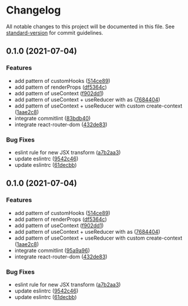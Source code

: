 # Changelog

All notable changes to this project will be documented in this file. See [standard-version](https://github.com/conventional-changelog/standard-version) for commit guidelines.

## 0.1.0 (2021-07-04)


### Features

* add pattern of customHooks ([514ce89](https://github.com/pjchender/react-typescript-template/commit/514ce8999c57efb46e5f07397fdc3587ee1b02fd))
* add pattern of renderProps ([df5364c](https://github.com/pjchender/react-typescript-template/commit/df5364ce4859d4b8d22ca965e85047135ed7f24f))
* add pattern of useContext ([f902dd1](https://github.com/pjchender/react-typescript-template/commit/f902dd19427dded61c50820152fc606b3459452c))
* add pattern of useContext + useReducer with as ([7684404](https://github.com/pjchender/react-typescript-template/commit/7684404e1168ba5a49e98c975667493c1e810563))
* add pattern of useContext + useReducer with custom create-context ([1aae2c8](https://github.com/pjchender/react-typescript-template/commit/1aae2c801a97b0871376561835cc2c66c67e3d25))
* integrate commitlint ([83bdb40](https://github.com/pjchender/react-typescript-template/commit/83bdb40dee1348f30b30d2821e673996ec152fd5))
* integrate react-router-dom ([432de83](https://github.com/pjchender/react-typescript-template/commit/432de837b9a77ff4857f78ed8f96342a57e538ca))


### Bug Fixes

* eslint rule for new JSX transform ([a7b2aa3](https://github.com/pjchender/react-typescript-template/commit/a7b2aa3885416e2b4870bbd471989e73bbbc77b4))
* update eslintrc ([9542c46](https://github.com/pjchender/react-typescript-template/commit/9542c46f39f8ef185264149fc0b91ab79e57a9d6))
* update eslintrc ([61decbb](https://github.com/pjchender/react-typescript-template/commit/61decbb3dfe791bfbd3f81a7cde397a1a4dba41b))

## 0.1.0 (2021-07-04)


### Features

* add pattern of customHooks ([514ce89](https://github.com/pjchender/react-typescript-template/commit/514ce8999c57efb46e5f07397fdc3587ee1b02fd))
* add pattern of renderProps ([df5364c](https://github.com/pjchender/react-typescript-template/commit/df5364ce4859d4b8d22ca965e85047135ed7f24f))
* add pattern of useContext ([f902dd1](https://github.com/pjchender/react-typescript-template/commit/f902dd19427dded61c50820152fc606b3459452c))
* add pattern of useContext + useReducer with as ([7684404](https://github.com/pjchender/react-typescript-template/commit/7684404e1168ba5a49e98c975667493c1e810563))
* add pattern of useContext + useReducer with custom create-context ([1aae2c8](https://github.com/pjchender/react-typescript-template/commit/1aae2c801a97b0871376561835cc2c66c67e3d25))
* integrate commitlint ([95a9a96](https://github.com/pjchender/react-typescript-template/commit/95a9a96e45761cb999bf709a2a7d112ed787ade6))
* integrate react-router-dom ([432de83](https://github.com/pjchender/react-typescript-template/commit/432de837b9a77ff4857f78ed8f96342a57e538ca))


### Bug Fixes

* eslint rule for new JSX transform ([a7b2aa3](https://github.com/pjchender/react-typescript-template/commit/a7b2aa3885416e2b4870bbd471989e73bbbc77b4))
* update eslintrc ([9542c46](https://github.com/pjchender/react-typescript-template/commit/9542c46f39f8ef185264149fc0b91ab79e57a9d6))
* update eslintrc ([61decbb](https://github.com/pjchender/react-typescript-template/commit/61decbb3dfe791bfbd3f81a7cde397a1a4dba41b))
